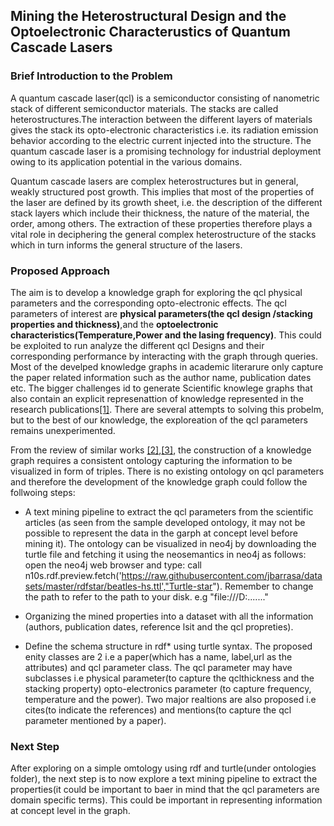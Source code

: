 ## Mining the Heterostructural Design and the Optoelectronic Characterustics of Quantum Cascade Lasers
### Brief Introduction to the Problem

A quantum cascade laser(qcl) is a semiconductor consisting of nanometric stack of different semiconductor materials. The stacks are called heterostructures.The interaction between the different layers of materials gives the stack its opto-electronic characteristics i.e. its radiation emission behavior according to the electric current injected into the structure. The quantum cascade laser is a promising technology for industrial deployment owing to its application potential in the various domains.

Quantum cascade lasers are complex heterostructures but in general, weakly structured post growth. This implies that most of the properties of the laser are defined by its growth sheet, i.e. the description of the different stack layers which include their thickness, the nature of the material, the order, among others. The extraction of these properties therefore plays a vital role in deciphering the general complex heterostructure of the stacks which in turn informs the general structure of the lasers.

### Proposed Approach
The aim is to develop a knowledge graph for exploring the qcl physical parameters and the corresponding opto-electronic effects. The qcl parameters of interest are **physical parameters(the qcl design /stacking properties and thickness)**,and the **optoelectronic characteristics(Temperature,Power and the lasing frequency)**.
This could be exploited to run analyze the different qcl Designs and their corresponding performance by interacting with the graph through queries. Most of the develped knowledge graphs in academic literarure only capture the paper related information such as the author name, publication dates etc. The bigger challenges id to generate Scientific knowlege graphs that also contain an explicit represenattion of knowledge represented in the research publications[[1]](https://oro.open.ac.uk/61767/1/DL4KG_2019_paper_3%20%281%29.pdf). There are several attempts to solving this probelm, but to the best of our knowledge, the exploreation of the qcl parameters remains unexperimented. 

From the review of similar works [[2]](https://arxiv.org/pdf/1807.08484),[[3]](https://hal.archives-ouvertes.fr/hal-02404153/file/ClaimsKG_A_knowledge_graph_of_annotated_claims.pdf), the construction of a knowledge graph requires a consistent ontology capturing  the information to be visualized in form of triples. There is no existing ontology on qcl parameters and therefore the development of the knowledge graph could follow the follwoing steps:

* A text mining pipeline to extract the qcl parameters from the scientific articles (as seen from the sample developed ontology, it may not be possible to represent the data in the garph at concept level before mining it). The ontology can be visualized in neo4j by downloading the turtle file and fetching it using the neosemantics in neo4j as follows: open the neo4j web browser and type: call n10s.rdf.preview.fetch('https://raw.githubusercontent.com/jbarrasa/datasets/master/rdfstar/beatles-hs.ttl',"Turtle-star"). Remember to change the path to refer to the path to your disk. e.g "file:///D:......."

* Organizing the mined properties into a dataset with all the information (authors, publication dates, reference lsit and the qcl propreties).

* Define the schema structure in rdf* using turtle syntax. The proposed enity classes are 2 i.e a paper(which has a name, label,url as the attributes) and qcl parameter class. The qcl parameter may have subclasses i.e physical parameter(to capture the qclthickness and the stacking property) opto-electronics parameter (to capture frequency, temperature and the power). Two major realtions are also proposed i.e cites(to indicate the references) and mentions(to capture the qcl parameter mentioned by a paper). 
### Next Step
After exploring on a simple omtology using rdf and turtle(under ontologies folder), the next step is to now explore a text mining pipeline to extract the properties(it could be important to baer in mind that the qcl parameters are domain specific terms). This could be important in representing information at concept level in the graph.
